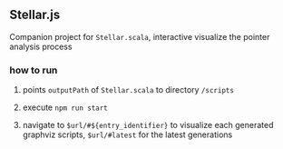 ## Stellar.js

Companion project for `Stellar.scala`, interactive visualize the pointer analysis process

### how to run

1. points `outputPath` of `Stellar.scala` to directory `/scripts`

2. execute `npm run start`

3. navigate to `$url/#${entry_identifier}` to visualize each generated graphviz scripts, `$url/#latest` for the latest generations



